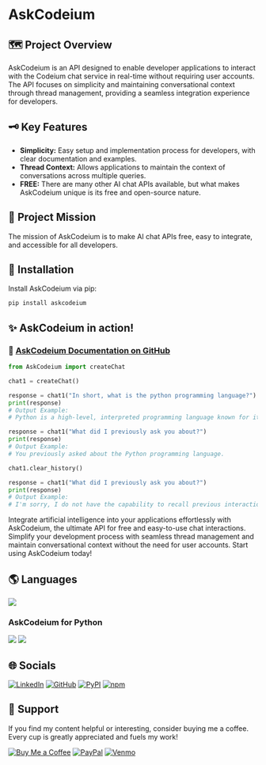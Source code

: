 # AskCodeium

## 🗺️ Project Overview

AskCodeium is an API designed to enable developer applications to interact with the Codeium chat service in real-time without requiring user accounts. The API focuses on simplicity and maintaining conversational context through thread management, providing a seamless integration experience for developers.

## 🗝️ Key Features

- **Simplicity:** Easy setup and implementation process for developers, with clear documentation and examples.
- **Thread Context:** Allows applications to maintain the context of conversations across multiple queries.
- **FREE:** There are many other AI chat APIs available, but what makes AskCodeium unique is its free and open-source nature.

## 🎯 Project Mission

The mission of AskCodeium is to make AI chat APIs free, easy to integrate, and accessible for all developers.

## 💾 Installation

Install AskCodeium via pip:

```bash
pip install askcodeium
```

## ✨ AskCodeium in action!

### 📑 [AskCodeium Documentation on GitHub](https://github.com/TheCyberLocal/AskCodeium.py/blob/main/docs/askcodeium_docs.md)

```py
from AskCodeium import createChat

chat1 = createChat()

response = chat1("In short, what is the python programming language?")
print(response)
# Output Example:
# Python is a high-level, interpreted programming language known for its simplicity and readability.

response = chat1("What did I previously ask you about?")
print(response)
# Output Example:
# You previously asked about the Python programming language.

chat1.clear_history()

response = chat1("What did I previously ask you about?")
print(response)
# Output Example:
# I'm sorry, I do not have the capability to recall previous interactions. How can I assist you today?
```

Integrate artificial intelligence into your applications effortlessly with AskCodeium, the ultimate API for free and easy-to-use chat interactions. Simplify your development process with seamless thread management and maintain conversational context without the need for user accounts. Start using AskCodeium today!

## 🌎 Languages

[![](https://img.shields.io/badge/AskCodeium-black?logo=github&logoColor=white)](https://github.com/TheCyberLocal/AskCodeium)

### AskCodeium for Python

[![](https://img.shields.io/pypi/v/AskCodeium?color=blue&logo=pypi)](https://pypi.org/project/AskCodeium/)
[![](https://img.shields.io/badge/AskCodeium.py-black?logo=github&logoColor=white)](https://github.com/TheCyberLocal/AskCodeium.py)

<!-- ### AskCodeium for JavaScript -->

<!-- [![](https://img.shields.io/npm/v/@thecyberlocal/AskCodeium?color=blue&logo=npm)](https://www.npmjs.com/package/@thecyberlocal/AskCodeium) -->
<!-- [![](https://img.shields.io/badge/AskCodeium.js-black?logo=github&logoColor=white)](https://github.com/TheCyberLocal/AskCodeium.js) -->

## 🌐 Socials

[![LinkedIn](https://img.shields.io/badge/LinkedIn-%230077B5.svg?logo=linkedin&logoColor=white)](https://linkedin.com/in/tzm01)
[![GitHub](https://img.shields.io/badge/GitHub-black?logo=github&logoColor=white)](https://github.com/TheCyberLocal)
[![PyPI](https://img.shields.io/badge/PyPI-3776AB?logo=pypi&logoColor=white)](https://pypi.org/user/TheCyberLocal/)
[![npm](https://img.shields.io/badge/npm-%23FFFFFF.svg?logo=npm&logoColor=D00000)](https://www.npmjs.com/~thecyberlocal)

## 💖 Support

If you find my content helpful or interesting, consider buying me a coffee. Every cup is greatly appreciated and fuels my work!

[![Buy Me a Coffee](https://img.shields.io/badge/-buy_me_a%C2%A0coffee-gray?logo=buy-me-a-coffee)](https://buymeacoffee.com/thecyberlocal)
[![PayPal](https://img.shields.io/badge/PayPal-00457C?logo=paypal&logoColor=white)](https://www.paypal.com/paypalme/TheCyberLocal)
[![Venmo](https://img.shields.io/badge/Venmo-008CFF?logo=venmo&logoColor=white)](https://www.venmo.com/TheCyberLocal)
